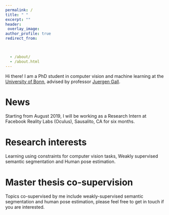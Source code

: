 ```yaml
---
permalink: /
title: " "
excerpt: ""
header:
 overlay_image:
author_profile: true
redirect_from: 


 
  - /about/
  - /about.html
---
```


  
Hi there! I am a PhD student in computer vision and machine learning at the [University of Bonn](https://www.uni-bonn.de/), advised by professor [Juergen Gall](https://pages.iai.uni-bonn.de/gall_juergen/). <!---  I hold an MSc degree in [computer science](https://www.informatik.uni-bonn.de/en) from the University of Bonn, and a BSc in computer and software engineering from the [Technion](https://www.technion.ac.il/en). --->

News
======
Starting from August 2019, I will be working as a Research Intern at Facebook Reality Labs (Oculus), Sausalito, CA  for six months.

Research interests
======
Learning using constraints for computer vision tasks, Weakly supervised semantic segmentation and Human pose estimation. 

Master thesis co-supervision
======
Topics co-supervised by me include weakly-supervised semantic segmentation and human pose estimation, please feel free to get in touch if you are interested. 
